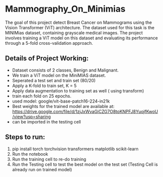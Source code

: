 # Mammography_On_Minimias

The goal of this project detect Breast Cancer on Mammograms using the Vision Transformer (ViT) architecture. The dataset used for this task is the MINIMias dataset, containing grayscale medical images. The project involves training a ViT model on this dataset and evaluating its performance through a 5-fold cross-validation approach.
## Details of Project Working:
- Dataset consists of 2 classes, Benign and Malignant. 
- We train a ViT model on the MiniMIAS dataset.
- Seperated a test set and train set (80/20)
- Apply a K-fold to train set, K = 5
- Apply data augmentation to training set as well ( using transform)
- train each fold on 25 epochs.
- used model: google/vit-base-patch16-224-in21k
- Best weights for the trained model are available at: https://drive.google.com/file/d/1zjJxWvaGiCZG7O8toKNPFJ8YuojfKwoU/view?usp=sharing
- can be imported in the testing cell

## Steps to run:
1. pip install torch torchvision transformers matplotlib scikit-learn
2. Run the notebook
3. Run the training cell to re-do training
4. Run the Testing cell to test the best model on the test set (Testing Cell is already run on trained model)
